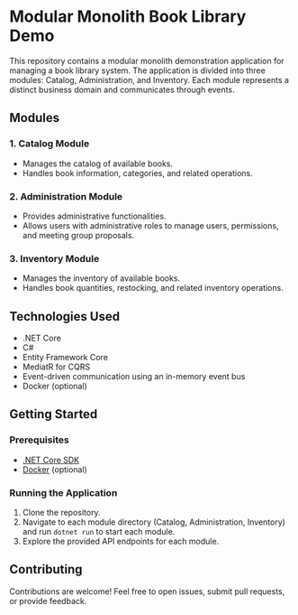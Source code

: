 # Modular Monolith Book Library Demo

This repository contains a modular monolith demonstration application for managing a book library system. The application is divided into three modules: Catalog, Administration, and Inventory. Each module represents a distinct business domain and communicates through events.

## Modules

### 1. Catalog Module
- Manages the catalog of available books.
- Handles book information, categories, and related operations.

### 2. Administration Module
- Provides administrative functionalities.
- Allows users with administrative roles to manage users, permissions, and meeting group proposals.

### 3. Inventory Module
- Manages the inventory of available books.
- Handles book quantities, restocking, and related inventory operations.

## Technologies Used
- .NET Core
- C#
- Entity Framework Core
- MediatR for CQRS
- Event-driven communication using an in-memory event bus
- Docker (optional)

## Getting Started

### Prerequisites
- [.NET Core SDK](https://dotnet.microsoft.com/download)
- [Docker](https://www.docker.com/get-started) (optional)

### Running the Application
1. Clone the repository.
2. Navigate to each module directory (Catalog, Administration, Inventory) and run `dotnet run` to start each module.
3. Explore the provided API endpoints for each module.

## Contributing
Contributions are welcome! Feel free to open issues, submit pull requests, or provide feedback.

